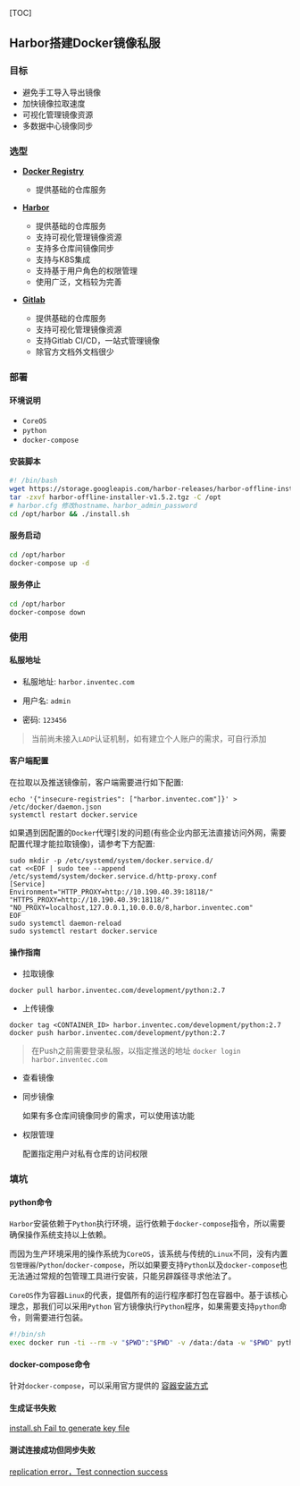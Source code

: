 [TOC]

## Harbor搭建Docker镜像私服

### 目标

- 避免手工导入导出镜像
- 加快镜像拉取速度
- 可视化管理镜像资源
- 多数据中心镜像同步

### 选型

- **[Docker Registry](https://docs.docker.com/registry/)**

    * 提供基础的仓库服务

- **[Harbor](https://github.com/goharbor/harbor)**

    * 提供基础的仓库服务
    * 支持可视化管理镜像资源
    * 支持多仓库间镜像同步
    * 支持与K8S集成
    * 支持基于用户角色的权限管理
    * 使用广泛，文档较为完善

- **[Gitlab](https://docs.gitlab.com/ce/administration/container_registry.html)**

    * 提供基础的仓库服务
    * 支持可视化管理镜像资源
    * 支持Gitlab CI/CD，一站式管理镜像
    * 除官方文档外文档很少

### 部署

#### 环境说明

- `CoreOS`
- `python`
- `docker-compose`

#### 安装脚本

```bash
#! /bin/bash
wget https://storage.googleapis.com/harbor-releases/harbor-offline-installer-v1.5.2.tgz
tar -zxvf harbor-offline-installer-v1.5.2.tgz -C /opt
# harbor.cfg 修改hostname、harbor_admin_password
cd /opt/harbor && ./install.sh
```

#### 服务启动

```bash
cd /opt/harbor
docker-compose up -d
```

#### 服务停止

```bash
cd /opt/harbor
docker-compose down
```

### 使用


#### 私服地址

- 私服地址: `harbor.inventec.com`

- 用户名: `admin`

- 密码: `123456`

> 当前尚未接入`LADP`认证机制，如有建立个人账户的需求，可自行添加

#### 客户端配置

在拉取以及推送镜像前，客户端需要进行如下配置:

```
echo '{"insecure-registries": ["harbor.inventec.com"]}' > /etc/docker/daemon.json
systemctl restart docker.service
```

如果遇到因配置的`Docker`代理引发的问题(有些企业内部无法直接访问外网，需要配置代理才能拉取镜像)，请参考下方配置:

```
sudo mkdir -p /etc/systemd/system/docker.service.d/
cat <<EOF | sudo tee --append /etc/systemd/system/docker.service.d/http-proxy.conf
[Service]
Environment="HTTP_PROXY=http://10.190.40.39:18118/" "HTTPS_PROXY=http://10.190.40.39:18118/" "NO_PROXY=localhost,127.0.0.1,10.0.0.0/8,harbor.inventec.com"
EOF
sudo systemctl daemon-reload
sudo systemctl restart docker.service
```

#### 操作指南

- 拉取镜像

```
docker pull harbor.inventec.com/development/python:2.7
```

- 上传镜像

```
docker tag <CONTAINER_ID> harbor.inventec.com/development/python:2.7
docker push harbor.inventec.com/development/python:2.7
```

> 在Push之前需要登录私服，以指定推送的地址 `docker login harbor.inventec.com`

- 查看镜像

- 同步镜像

    如果有多仓库间镜像同步的需求，可以使用该功能

- 权限管理

    配置指定用户对私有仓库的访问权限

### 填坑

#### python命令

`Harbor`安装依赖于`Python`执行环境，运行依赖于`docker-compose`指令，所以需要确保操作系统支持以上依赖。

而因为生产环境采用的操作系统为`CoreOS`，该系统与传统的`Linux`不同，没有内置`包管理器`/`Python`/`docker-compose`，所以如果要支持`Python`以及`docker-compose`也无法通过常规的包管理工具进行安装，只能另辟蹊径寻求他法了。

`CoreOS`作为容器`Linux`的代表，提倡所有的运行程序都打包在容器中。基于该核心理念，那我们可以采用`Python`
官方镜像执行`Python`程序，如果需要支持`python`命令，则需要进行包装。

```bash
#!/bin/sh
exec docker run -ti --rm -v "$PWD":"$PWD" -v /data:/data -w "$PWD" python:2.7-slim python "$@"
```

#### docker-compose命令

针对`docker-compose`，可以采用官方提供的 [容器安装方式](https://docs.docker.com/compose/install/#install-as-a-container)

#### 生成证书失败

[install.sh Fail to generate key file](https://github.com/goharbor/harbor/issues/2920)

#### 测试连接成功但同步失败

[replication error，Test connection success](https://github.com/vmware/harbor/issues/3856)
